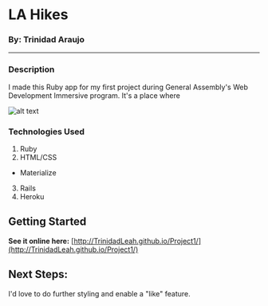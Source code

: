 # LA Hikes

### By: Trinidad Araujo
---

### Description

I made this Ruby app for my first project during General Assembly's Web Development Immersive program.  It's a place where




![alt text](http://i.imgur.com/97qHJh2.png)

### Technologies Used
1. Ruby
2. HTML/CSS
 + Materialize
3. Rails
4. Heroku

## Getting Started

**See it online here:** [http://TrinidadLeah.github.io/Project1/](http://TrinidadLeah.github.io/Project1/)

## Next Steps:

I'd love to do further styling and enable a "like" feature.
